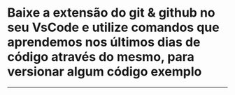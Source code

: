 # Baixe a extensão do git & github no seu VsCode e utilize comandos que aprendemos nos últimos dias de código através do mesmo, para versionar algum código exemplo
<hr>

#### 